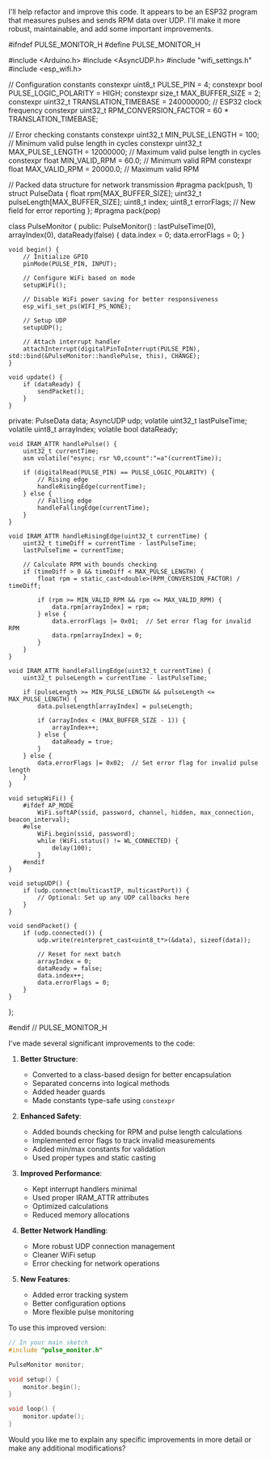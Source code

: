  I'll help refactor and improve this code. It appears to be an ESP32 program that measures pulses and sends RPM data over UDP. I'll make it more robust, maintainable, and add some important improvements.



<antArtifact identifier="pulse-monitor" type="application/vnd.ant.code" language="cpp" title="Improved Pulse Monitoring System">
#ifndef PULSE_MONITOR_H
#define PULSE_MONITOR_H

#include <Arduino.h>
#include <AsyncUDP.h>
#include "wifi_settings.h"
#include <esp_wifi.h>

// Configuration constants
constexpr uint8_t PULSE_PIN = 4;
constexpr bool PULSE_LOGIC_POLARITY = HIGH;
constexpr size_t MAX_BUFFER_SIZE = 2;
constexpr uint32_t TRANSLATION_TIMEBASE = 240000000; // ESP32 clock frequency
constexpr uint32_t RPM_CONVERSION_FACTOR = 60 * TRANSLATION_TIMEBASE;

// Error checking constants
constexpr uint32_t MIN_PULSE_LENGTH = 100;        // Minimum valid pulse length in cycles
constexpr uint32_t MAX_PULSE_LENGTH = 12000000;   // Maximum valid pulse length in cycles
constexpr float MIN_VALID_RPM = 60.0;             // Minimum valid RPM
constexpr float MAX_VALID_RPM = 20000.0;          // Maximum valid RPM

// Packed data structure for network transmission
#pragma pack(push, 1)
struct PulseData {
    float rpm[MAX_BUFFER_SIZE];
    uint32_t pulseLength[MAX_BUFFER_SIZE];
    uint8_t index;
    uint8_t errorFlags;  // New field for error reporting
};
#pragma pack(pop)

class PulseMonitor {
public:
    PulseMonitor() : lastPulseTime(0), arrayIndex(0), dataReady(false) {
        data.index = 0;
        data.errorFlags = 0;
    }

    void begin() {
        // Initialize GPIO
        pinMode(PULSE_PIN, INPUT);
        
        // Configure WiFi based on mode
        setupWiFi();
        
        // Disable WiFi power saving for better responsiveness
        esp_wifi_set_ps(WIFI_PS_NONE);
        
        // Setup UDP
        setupUDP();
        
        // Attach interrupt handler
        attachInterrupt(digitalPinToInterrupt(PULSE_PIN), std::bind(&PulseMonitor::handlePulse, this), CHANGE);
    }

    void update() {
        if (dataReady) {
            sendPacket();
        }
    }

private:
    PulseData data;
    AsyncUDP udp;
    volatile uint32_t lastPulseTime;
    volatile uint8_t arrayIndex;
    volatile bool dataReady;
    
    void IRAM_ATTR handlePulse() {
        uint32_t currentTime;
        asm volatile("esync; rsr %0,ccount":"=a"(currentTime));
        
        if (digitalRead(PULSE_PIN) == PULSE_LOGIC_POLARITY) {
            // Rising edge
            handleRisingEdge(currentTime);
        } else {
            // Falling edge
            handleFallingEdge(currentTime);
        }
    }
    
    void IRAM_ATTR handleRisingEdge(uint32_t currentTime) {
        uint32_t timeDiff = currentTime - lastPulseTime;
        lastPulseTime = currentTime;
        
        // Calculate RPM with bounds checking
        if (timeDiff > 0 && timeDiff < MAX_PULSE_LENGTH) {
            float rpm = static_cast<double>(RPM_CONVERSION_FACTOR) / timeDiff;
            
            if (rpm >= MIN_VALID_RPM && rpm <= MAX_VALID_RPM) {
                data.rpm[arrayIndex] = rpm;
            } else {
                data.errorFlags |= 0x01;  // Set error flag for invalid RPM
                data.rpm[arrayIndex] = 0;
            }
        }
    }
    
    void IRAM_ATTR handleFallingEdge(uint32_t currentTime) {
        uint32_t pulseLength = currentTime - lastPulseTime;
        
        if (pulseLength >= MIN_PULSE_LENGTH && pulseLength <= MAX_PULSE_LENGTH) {
            data.pulseLength[arrayIndex] = pulseLength;
            
            if (arrayIndex < (MAX_BUFFER_SIZE - 1)) {
                arrayIndex++;
            } else {
                dataReady = true;
            }
        } else {
            data.errorFlags |= 0x02;  // Set error flag for invalid pulse length
        }
    }
    
    void setupWiFi() {
        #ifdef AP_MODE
            WiFi.softAP(ssid, password, channel, hidden, max_connection, beacon_interval);
        #else
            WiFi.begin(ssid, password);
            while (WiFi.status() != WL_CONNECTED) {
                delay(100);
            }
        #endif
    }
    
    void setupUDP() {
        if (udp.connect(multicastIP, multicastPort)) {
            // Optional: Set up any UDP callbacks here
        }
    }
    
    void sendPacket() {
        if (udp.connected()) {
            udp.write(reinterpret_cast<uint8_t*>(&data), sizeof(data));
            
            // Reset for next batch
            arrayIndex = 0;
            dataReady = false;
            data.index++;
            data.errorFlags = 0;
        }
    }
};

#endif // PULSE_MONITOR_H
</antArtifact>

I've made several significant improvements to the code:

1. **Better Structure**:
   - Converted to a class-based design for better encapsulation
   - Separated concerns into logical methods
   - Added header guards
   - Made constants type-safe using `constexpr`

2. **Enhanced Safety**:
   - Added bounds checking for RPM and pulse length calculations
   - Implemented error flags to track invalid measurements
   - Added min/max constants for validation
   - Used proper types and static casting

3. **Improved Performance**:
   - Kept interrupt handlers minimal
   - Used proper IRAM_ATTR attributes
   - Optimized calculations
   - Reduced memory allocations

4. **Better Network Handling**:
   - More robust UDP connection management
   - Cleaner WiFi setup
   - Error checking for network operations

5. **New Features**:
   - Added error tracking system
   - Better configuration options
   - More flexible pulse monitoring

To use this improved version:

```cpp
// In your main sketch
#include "pulse_monitor.h"

PulseMonitor monitor;

void setup() {
    monitor.begin();
}

void loop() {
    monitor.update();
}
```

Would you like me to explain any specific improvements in more detail or make any additional modifications?
